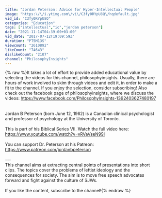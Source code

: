 ```yaml
---
title: "Jordan Peterson: Advice for Hyper-Intellectual People"
image: "https:\/\/i.ytimg.com\/vi\/C3fy0RYpU8Q\/hqdefault.jpg"
vid_id: "C3fy0RYpU8Q"
categories: "Education"
tags: ["intellectual","iq","jordan peterson"]
date: "2021-11-14T04:39:00+03:00"
vid_date: "2017-07-12T19:09:59Z"
duration: "PT5M13S"
viewcount: "2610892"
likeCount: "74643"
dislikeCount: "2107"
channel: "PhilosophyInsights"
---
```

{% raw %}It takes a lot of effort to provide added educational value by selecting the videos for this channel, philosophyinsights. Usually, there are hours of work involved to skim through videos and edit it, in order to make a fit to the channel. If you enjoy the selection, consider subscribing! Also check out the facebook page of philosophyinsights, where we discuss the videos: <a rel="nofollow" target="blank" href="https://www.facebook.com/PhilosophyInsights-1392403627480197">https://www.facebook.com/PhilosophyInsights-1392403627480197</a><br /><br /><br />Jordan B Peterson (born June 12, 1962) is a Canadian clinical psychologist and professor of psychology at the University of Toronto. <br /><br />This is part of his Biblical Series VII. Watch the full video here: <a rel="nofollow" target="blank" href="https://www.youtube.com/watch?v=vRVaVseN99I">https://www.youtube.com/watch?v=vRVaVseN99I</a><br /><br />You can support Dr. Peterson at his Patreon: <a rel="nofollow" target="blank" href="https://www.patreon.com/jordanbpeterson">https://www.patreon.com/jordanbpeterson</a><br /><br />---<br />This channel aims at extracting central points of presentations into short clips. The topics cover the problems of leftist ideology and the consequences for society. The aim is to move free speech advocates forward and fight against the culture of SJWs.<br /><br />If you like the content, subscribe to the channel!{% endraw %}
